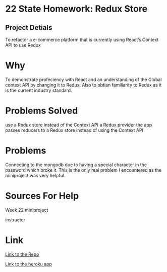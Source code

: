 # 22 State Homework: Redux Store

## Project Detials
To refactor a e-commerce platform that is currently using React’s Context API to use Redux

# Why
To demonstrate profeciency with React and an understanding of the Global context API by changing it to Redux. 
Also to obtian familiarity to Redux as it is the current industry standard.

# Problems Solved
use a Redux store instead of the Context API
a Redux provider
the app passes reducers to a Redux store instead of using the Context API

# Problems
Connecting to the mongodb due to having a special character in the password which broke it. This is the only real problem I encountered as the miniproject was very helpful.

# Sources For Help
Week 22 miniproject

instructor 


# Link
[Link to the Repo](https://github.com/BCole37/Redux-Store)

[Link to the heroku app](https://powerful-thicket-75818.herokuapp.com/)